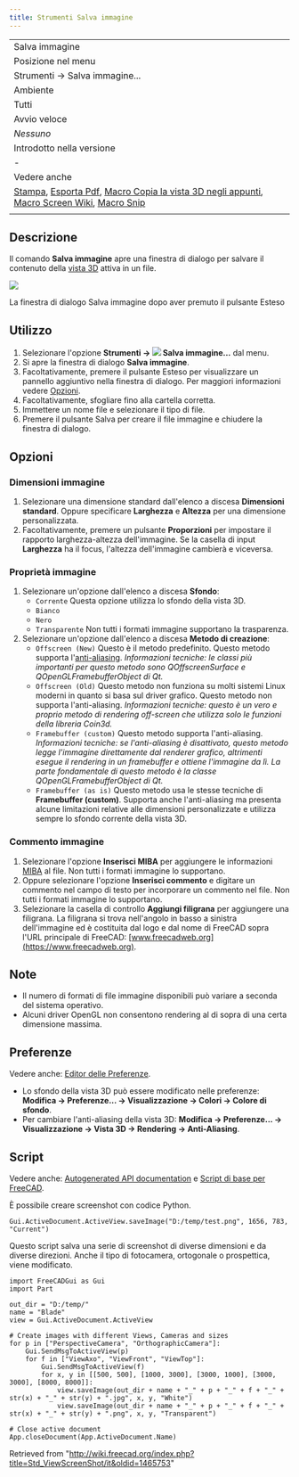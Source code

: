 ```yaml
---
title: Strumenti Salva immagine
---
```

|  |
| --- |
| Salva immagine |
| Posizione nel menu |
| Strumenti → Salva immagine... |
| Ambiente |
| Tutti |
| Avvio veloce |
| *Nessuno* |
| Introdotto nella versione |
| - |
| Vedere anche |
| [Stampa](/Std_Print/it "Std Print/it"), [Esporta Pdf](/Std_PrintPdf/it "Std PrintPdf/it"), [Macro Copia la vista 3D negli appunti](/Macro_Copy3DViewToClipboard/it "Macro Copy3DViewToClipboard/it"), [Macro Screen Wiki](/Macro_Screen_Wiki/it "Macro Screen Wiki/it"), [Macro Snip](/Macro_Snip/it "Macro Snip/it") |
|  |

## Descrizione

Il comando **Salva immagine** apre una finestra di dialogo per salvare il contenuto della [vista 3D](/3D_view/it "3D view/it") attiva in un file.

![](/images/Save_picture.png)

La finestra di dialogo Salva immagine dopo aver premuto il pulsante Esteso

## Utilizzo

1. Selezionare l'opzione **Strumenti → ![](/images/Std_ViewScreenShot.svg) Salva immagine...** dal menu.
2. Si apre la finestra di dialogo **Salva immagine**.
3. Facoltativamente, premere il pulsante Esteso per visualizzare un pannello aggiuntivo nella finestra di dialogo. Per maggiori informazioni vedere [Opzioni](#Opzioni).
4. Facoltativamente, sfogliare fino alla cartella corretta.
5. Immettere un nome file e selezionare il tipo di file.
6. Premere il pulsante Salva per creare il file immagine e chiudere la finestra di dialogo.

## Opzioni

### Dimensioni immagine

1. Selezionare una dimensione standard dall'elenco a discesa **Dimensioni standard**. Oppure specificare **Larghezza** e **Altezza** per una dimensione personalizzata.
2. Facoltativamente, premere un pulsante **Proporzioni** per impostare il rapporto larghezza-altezza dell'immagine. Se la casella di input **Larghezza** ha il focus, l'altezza dell'immagine cambierà e viceversa.

### Proprietà immagine

1. Selezionare un'opzione dall'elenco a discesa **Sfondo**:
   * `Corrente` Questa opzione utilizza lo sfondo della vista 3D.
   * `Bianco`
   * `Nero`
   * `Transparente` Non tutti i formati immagine supportano la trasparenza.
2. Selezionare un'opzione dall'elenco a discesa **Metodo di creazione**:
   * `Offscreen (New)` Questo è il metodo predefinito. Questo metodo supporta l'[anti-aliasing](https://en.wikipedia.org/wiki/Multisample_anti-aliasing). *Informazioni tecniche: le classi più importanti per questo metodo sono QOffscreenSurface e QOpenGLFramebufferObject di Qt.*
   * `Offscreen (Old)` Questo metodo non funziona su molti sistemi Linux moderni in quanto si basa sul driver grafico. Questo metodo non supporta l'anti-aliasing. *Informazioni tecniche: questo è un vero e proprio metodo di rendering off-screen che utilizza solo le funzioni della libreria Coin3d.*
   * `Framebuffer (custom)` Questo metodo supporta l'anti-aliasing. *Informazioni tecniche: se l'anti-aliasing è disattivato, questo metodo legge l'immagine direttamente dal renderer grafico, altrimenti esegue il rendering in un framebuffer e ottiene l'immagine da lì. La parte fondamentale di questo metodo è la classe QOpenGLFramebufferObject di Qt.*
   * `Framebuffer (as is)` Questo metodo usa le stesse tecniche di **Framebuffer (custom)**. Supporta anche l'anti-aliasing ma presenta alcune limitazioni relative alle dimensioni personalizzate e utilizza sempre lo sfondo corrente della vista 3D.

### Commento immagine

1. Selezionare l'opzione **Inserisci MIBA** per aggiungere le informazioni [MIBA](http://juergen-riegel.net/Miba/) al file. Non tutti i formati immagine lo supportano.
2. Oppure selezionare l'opzione **Inserisci commento** e digitare un commento nel campo di testo per incorporare un commento nel file. Non tutti i formati immagine lo supportano.
3. Selezionare la casella di controllo **Aggiungi filigrana** per aggiungere una filigrana. La filigrana si trova nell'angolo in basso a sinistra dell'immagine ed è costituita dal logo e dal nome di FreeCAD sopra l'URL principale di FreeCAD: [www.freecadweb.org](https://www.freecadweb.org).

## Note

* Il numero di formati di file immagine disponibili può variare a seconda del sistema operativo.
* Alcuni driver OpenGL non consentono rendering al di sopra di una certa dimensione massima.

## Preferenze

Vedere anche: [Editor delle Preferenze](/Preferences_Editor/it "Preferences Editor/it").

* Lo sfondo della vista 3D può essere modificato nelle preferenze: **Modifica → Preferenze... → Visualizzazione → Colori → Colore di sfondo**.
* Per cambiare l'anti-aliasing della vista 3D: **Modifica → Preferenze... → Visualizzazione → Vista 3D → Rendering → Anti-Aliasing**.

## Script

Vedere anche: [Autogenerated API documentation](https://freecad.github.io/SourceDoc/) e [Script di base per FreeCAD](/FreeCAD_Scripting_Basics/it "FreeCAD Scripting Basics/it").

È possibile creare screenshot con codice Python.

```
Gui.ActiveDocument.ActiveView.saveImage("D:/temp/test.png", 1656, 783, "Current")

```

Questo script salva una serie di screenshot di diverse dimensioni e da diverse direzioni. Anche il tipo di fotocamera, ortogonale o prospettica, viene modificato.

```
import FreeCADGui as Gui
import Part

out_dir = "D:/temp/"
name = "Blade"
view = Gui.ActiveDocument.ActiveView

# Create images with different Views, Cameras and sizes
for p in ["PerspectiveCamera", "OrthographicCamera"]:
    Gui.SendMsgToActiveView(p)
    for f in ["ViewAxo", "ViewFront", "ViewTop"]:
        Gui.SendMsgToActiveView(f)
        for x, y in [[500, 500], [1000, 3000], [3000, 1000], [3000, 3000], [8000, 8000]]:
            view.saveImage(out_dir + name + "_" + p + "_" + f + "_" + str(x) + "_" + str(y) + ".jpg", x, y, "White")
            view.saveImage(out_dir + name + "_" + p + "_" + f + "_" + str(x) + "_" + str(y) + ".png", x, y, "Transparent")

# Close active document
App.closeDocument(App.ActiveDocument.Name)

```

Retrieved from "<http://wiki.freecad.org/index.php?title=Std_ViewScreenShot/it&oldid=1465753>"